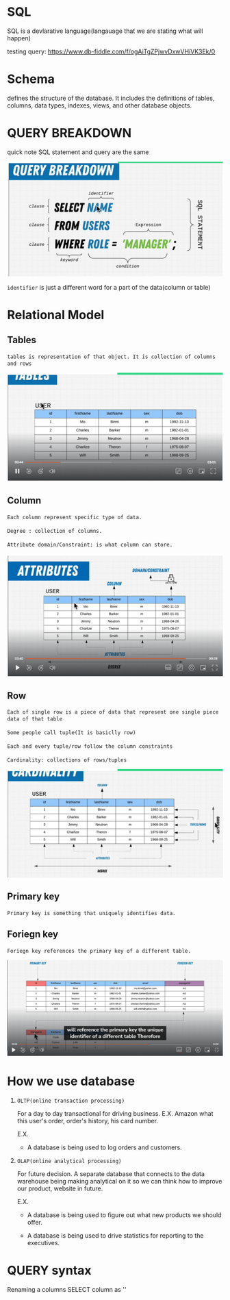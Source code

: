 # SQL

SQL is a devlarative language(langauage that we are stating what will happen)

testing query: https://www.db-fiddle.com/f/ogAiTgZPjwvDxwVHiVK3Ek/0

# Schema
defines the structure of the database. It includes the definitions of tables, columns, data types, indexes, views, and other database objects.

# QUERY BREAKDOWN
quick note SQL statement and query are the same

![QUERY](<query breakdown.png>)

`identifier` is just a different word for a part of the data(column or table)

# Relational Model

## Tables

    tables is representation of that object. It is collection of columns and rows
![Tables](table.png)

## Column

    Each column represent specific type of data.

    Degree : collection of columns.

    Attribute domain/Constraint: is what column can store.
![Column](Columns.png)

## Row

    Each of single row is a piece of data that represent one single piece data of that table

    Some people call tuple(It is basiclly row)

    Each and every tuple/row follow the column constraints

    Cardinality: collections of rows/tuples
![Row](Rows.png)


## Primary key

    Primary key is something that uniquely identifies data.

## Foriegn key

    Foriegn key references the primary key of a different table.

![alt text](key.png)

# How we use database

1) `OLTP(online transaction processing)`

    For a day to day transactional for driving business. E.X. Amazon what this user's order, order's history, his card number.

    E.X.
    
    - A database is being used to log orders and customers.

2) `OLAP(online analytical processing)`

    For future decision. A separate database that connects to the data warehouse being making analytical on it so we can think how to improve our product, website in future.

    E.X.

    - A database is being used to figure out what new products we should offer.

    - A database is being used to drive statistics for reporting to the executives.

# QUERY syntax

Renaming a columns
SELECT column as '<new name>'

